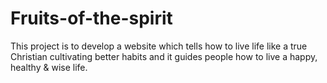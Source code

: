# Fruits-of-the-spirit
This project is to develop a website which tells how to live life like a true Christian cultivating better habits and it guides people how to live a happy, healthy &amp; wise life. 
